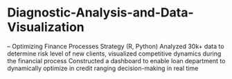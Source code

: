 # Diagnostic-Analysis-and-Data-Visualization
– Optimizing Finance Processes Strategy (R, Python) Analyzed 30k+ data to determine risk level of new clients, visualized competitive dynamics during the financial process Constructed a dashboard to enable loan department to dynamically optimize in credit ranging decision-making in real time

